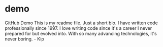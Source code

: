 # demo
GitHub Demo
This is my readme file. Just a short bio. I have written code professionally since 1997. I love writing code since it's a career I never prepared for but evolved into. With so many advancing technologies, it's never boring. - Kip
